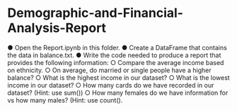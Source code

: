 # Demographic-and-Financial-Analysis-Report
● Open the Report.ipynb in this folder.
● Create a DataFrame that contains the data in balance.txt.
● Write the code needed to produce a report that provides the following
information:
○ Compare the average income based on ethnicity.
○ On average, do married or single people have a higher balance?
○ What is the highest income in our dataset?
○ What is the lowest income in our dataset?
○ How many cards do we have recorded in our dataset? (Hint: use
sum())
○ How many females do we have information for vs how many males?
(Hint: use count().

